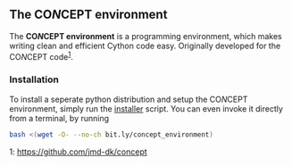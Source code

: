 ## The CO*N*CEPT environment
The **CO*N*CEPT environment** is a programming environment, which makes writing
clean and efficient Cython code easy.
Originally developed for the CO*N*CEPT code<sup>[1](#footnote)</sup>.

### Installation
To install a seperate python distribution and setup the CO*N*CEPT environment,
simply run the [installer](installer) script. You can even invoke it directly
from a terminal, by running
```sh
bash <(wget -O- --no-ch bit.ly/concept_environment)
```


<a name="footnote">1</a>: <https://github.com/jmd-dk/concept>
